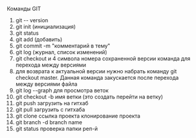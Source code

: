 Команды GIT
1. git -- version 
2. git init (инициализация)
3. git status 
5. git add (добавить)
6. git commit -m "комментарий в тему"
7. git log (журнал, список изменений)
8. git checkout и 4 символа номера
сохраненной версии 
команда для перехода между версиями
9. для возврата к актуальной версии 
нужно набрать команду git checkout
master. Данная команда закускается
после перехода между версиями файла
10. git log --graph для просмотра веток
11. git checkout -b имя ветки (это создать перейти на ветку)
12. git push загрузить на гитхаб
13. git pull загрузить с гитхаба
14. git clone ссылка проекта клонирование проекта
15. git branch -d branch name
16. git status проверка папки реп-й